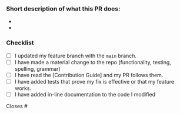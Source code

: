 <!--
We appreciate the effort for this pull request but before that please make sure you read the contribution guidelines given above, then fill out the blanks below.

Please don't open huge pull requests and keep one pull request solving one problem.

Please enter the issue number you are resolving in your PR after one of the following words [Fixes, Closes, Resolves]. This will auto-link these issues and close them when this PR is merged!
e.g. 
Fixes #1
Closes #2
-->

### Short description of what this PR does:
- 
- 

### Checklist
- [ ] I updated my feature branch with the `main` branch.
- [ ] I have made a material change to the repo (functionality, testing, spelling, grammar)
- [ ] I have read the [Contribution Guide] and my PR follows them.
- [ ] I have added tests that prove my fix is effective or that my feature works.
- [ ] I have added in-line documentation to the code I modified

Closes #